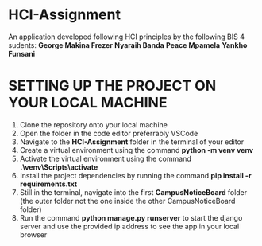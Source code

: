 # HCI-Assignment
 An application developed following HCI principles by the following BIS 4 sudents:
    **George Makina Frezer**
    **Nyaraih Banda**
    **Peace Mpamela**
    **Yankho Funsani**

# SETTING UP THE PROJECT ON YOUR LOCAL MACHINE
1. Clone the repository onto your local machine
2. Open the folder in the code editor preferrably VSCode
3. Navigate to the **HCI-Assignment** folder in the terminal of your editor
4. Create a virtual environment using the command **python -m venv venv**
5. Activate the virtual environment using the command **.\venv\Scripts\activate**
6. Install the project dependencies by running the command **pip install -r requirements.txt**
7. Still in the terminal, navigate into the first **CampusNoticeBoard** folder (the outer folder not the one inside the other CampusNoticeBoard folder)
8. Run the command **python manage.py runserver** to start the django server and use the provided ip address to see the app in your local browser